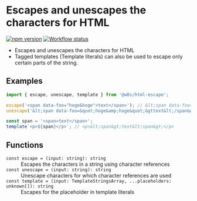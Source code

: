 # Escapes and unescapes the characters for HTML

[![npm version](https://badge.fury.io/js/%40w0s%2Fhtml-escape.svg)](https://www.npmjs.com/package/@w0s/html-escape)
[![Workflow status](https://github.com/SaekiTominaga/js-library/actions/workflows/package-html-escape.yml/badge.svg)](https://github.com/SaekiTominaga/js-library/actions/workflows/package-html-escape.yml)

- Escapes and unescapes the characters for HTML
- Tagged templates (Template literals) can also be used to escape only certain parts of the string.

## Examples

```JavaScript
import { escape, unescape, template } from '@w0s/html-escape';

escape('<span data-foo="hoge&hoge">text</span>'); // &lt;span data-foo=&quot;hoge&amp;hoge&quot;&gttext&lt;/span&gt;
unescape('&lt;span data-foo=&quot;hoge&amp;hoge&quot;&gttext&lt;/span&gt;'); // <span data-foo="hoge&hoge">text</span>

const span = '<span>text</span>';
template`<p>${span}</p>`; // <p>&lt;span&gt;text&lt;span&gt;</p>
```

## Functions

<dl>
<dt><code>const escape = (input: string): string</code></dt>
<dd>Escapes the characters in a string using character references</dd>
<dt><code>const unescape = (input: string): string</code></dt>
<dd>Unescape characters for which character references are used</dd>
<dt><code>const template = (input: TemplateStringsArray, ...placeholders: unknown[]): string</code></dt>
<dd>Escapes for the placeholder in template literals</dd>
</dl>
